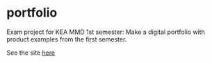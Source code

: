 # portfolio

Exam project for KEA MMD 1st semester: Make a digital portfolio with product examples from the first semester.

See the site [here](https://stineplejdrup.dk/kea/06_portfolio/portfolio/index.html)

